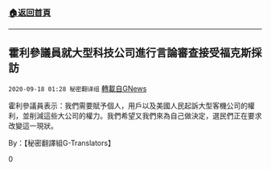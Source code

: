 ###  [:house:返回首頁](https://github.com/ourhimalayas/txt)
---

## 霍利參議員就大型科技公司進行言論審查接受福克斯採訪
`2020-09-18 01:28 秘密翻译组` [轉載自GNews](https://gnews.org/zh-hant/365212/)

霍利參議員表示：我們需要賦予個人，用戶以及美國人民起訴大型客機公司的權利，並削減這些大公司的權力。我們希望又我們來為自己做決定，選民們正在要求改變這一現狀。



By：【秘密翻譯組G-Translators】

0
